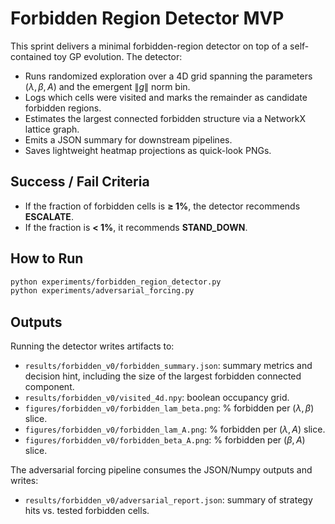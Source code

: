 # Forbidden Region Detector MVP

This sprint delivers a minimal forbidden-region detector on top of a self-contained toy GP evolution. The detector:

- Runs randomized exploration over a 4D grid spanning the parameters $(\lambda, \beta, A)$ and the emergent $\lVert g \rVert$ norm bin.
- Logs which cells were visited and marks the remainder as candidate forbidden regions.
- Estimates the largest connected forbidden structure via a NetworkX lattice graph.
- Emits a JSON summary for downstream pipelines.
- Saves lightweight heatmap projections as quick-look PNGs.

## Success / Fail Criteria

- If the fraction of forbidden cells is **≥ 1%**, the detector recommends **ESCALATE**.
- If the fraction is **< 1%**, it recommends **STAND_DOWN**.

## How to Run

```bash
python experiments/forbidden_region_detector.py
python experiments/adversarial_forcing.py
```

## Outputs

Running the detector writes artifacts to:

- `results/forbidden_v0/forbidden_summary.json`: summary metrics and decision hint, including the size of the largest forbidden connected component.
- `results/forbidden_v0/visited_4d.npy`: boolean occupancy grid.
- `figures/forbidden_v0/forbidden_lam_beta.png`: % forbidden per $(\lambda, \beta)$ slice.
- `figures/forbidden_v0/forbidden_lam_A.png`: % forbidden per $(\lambda, A)$ slice.
- `figures/forbidden_v0/forbidden_beta_A.png`: % forbidden per $(\beta, A)$ slice.

The adversarial forcing pipeline consumes the JSON/Numpy outputs and writes:

- `results/forbidden_v0/adversarial_report.json`: summary of strategy hits vs. tested forbidden cells.
